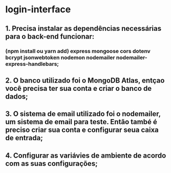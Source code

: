 # login-interface

## 1. Precisa instalar as dependências necessárias para o back-end funcionar:

### (npm install ou yarn add) express mongoose cors dotenv bcrypt jsonwebtoken nodemon nodemailer nodemailer-express-handlebars;

## 2. O banco utilizado foi o MongoDB Atlas, entçao você precisa ter sua conta e criar o banco de dados;

## 3. O sistema de email utilizado foi o nodemailer, um sistema de email para teste. Então també é preciso criar sua conta e configurar seua caixa de entrada; 

## 4. Configurar as variávies de ambiente de acordo com as suas configurações;
